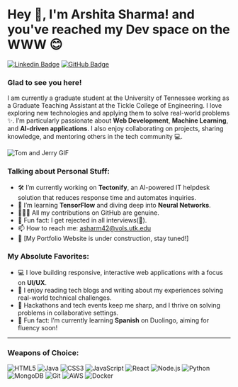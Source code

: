 # Hey 👋, I'm Arshita Sharma! and you've reached my Dev space on the WWW 😊

[![Linkedin Badge](https://img.shields.io/badge/-ArshitaSharma-blue?style=flat&logo=Linkedin&logoColor=white&link=https://www.linkedin.com/in/arshita-sharma-217325132/)](https://www.linkedin.com/in/arshita-sharma-217325132/)
[![GitHub Badge](https://img.shields.io/badge/-ArshitaSharma-black?style=flat&logo=github&logoColor=white&link=https://github.com/arshita08)](https://github.com/arshita08)

### **Glad to see you here!**  
I am currently a graduate student at the University of Tennessee working as a Graduate Teaching Assistant at the Tickle College of Engineering. I love exploring new technologies and applying them to solve real-world problems ✨. I’m particularly passionate about **Web Development**, **Machine Learning**, and **AI-driven applications**. I also enjoy collaborating on projects, sharing knowledge, and mentoring others in the tech community 💻.

![Tom and Jerry GIF](https://i.giphy.com/media/v1.Y2lkPTc5MGI3NjExYmJiYTE3cG93aDBtOGNmdDYxNWZoNGFsN251ZXRnbXN0NG1jMTVqMiZlcD12MV9pbnRlcm5hbF9naWZfYnlfaWQmY3Q9Zw/ZDtL1x5D4PfLMjSULv/giphy.gif)


### **Talking about Personal Stuff:**
- 🛠 I’m currently working on **Tectonify**, an AI-powered IT helpdesk solution that reduces response time and automates inquiries.
- 🌱 I’m learning **TensorFlow** and diving deep into **Neural Networks**.
- 👨🏻‍💻 All my contributions on GitHub are genuine.
- 👾 Fun fact: I get rejected in all interviews(🥲).
- 📫 How to reach me: [asharm42@vols.utk.edu](mailto:asharm42@vols.utk.edu)
- 🚀 [My Portfolio Website is under construction, stay tuned!]
  

### **My Absolute Favorites:**
- 💻 I love building responsive, interactive web applications with a focus on **UI/UX**.
- 📰 I enjoy reading tech blogs and writing about my experiences solving real-world technical challenges.
- 🍕 Hackathons and tech events keep me sharp, and I thrive on solving problems in collaborative settings.
- 🎯 Fun fact: I’m currently learning **Spanish** on Duolingo, aiming for fluency soon!
  
---

### **Weapons of Choice:**

![HTML5](https://img.shields.io/badge/-HTML5-E34F26?style=flat&logo=html5&logoColor=white)
![Java](https://img.shields.io/badge/-Java-007396?style=flat&logo=java&logoColor=white)
![CSS3](https://img.shields.io/badge/-CSS3-1572B6?style=flat&logo=css3)
![JavaScript](https://img.shields.io/badge/-JavaScript-F7DF1E?style=flat&logo=javascript&logoColor=black)
![React](https://img.shields.io/badge/-React-61DAFB?style=flat&logo=react&logoColor=black)
![Node.js](https://img.shields.io/badge/-Node.js-339933?style=flat&logo=node.js&logoColor=white)
![Python](https://img.shields.io/badge/-Python-3776AB?style=flat&logo=python&logoColor=white)
![MongoDB](https://img.shields.io/badge/-MongoDB-47A248?style=flat&logo=mongodb&logoColor=white)
![Git](https://img.shields.io/badge/-Git-F05032?style=flat&logo=git&logoColor=white)
![AWS](https://img.shields.io/badge/-AWS-232F3E?style=flat&logo=amazon-aws&logoColor=white)
![Docker](https://img.shields.io/badge/-Docker-2496ED?style=flat&logo=docker&logoColor=white)
